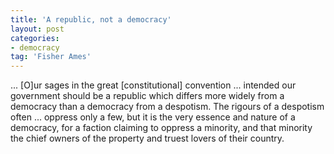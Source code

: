 ```yaml
---
title: 'A republic, not a democracy'
layout: post
categories:
- democracy
tag: 'Fisher Ames'
---
```


... \[O\]ur sages in the great \[constitutional\] convention ... intended our government should be a republic which differs more widely from a democracy than a democracy from a despotism. The rigours of a despotism often ... oppress only a few, but it is the very essence and nature of a democracy, for a faction claiming to oppress a minority, and that minority the chief owners of the property and truest lovers of their country.